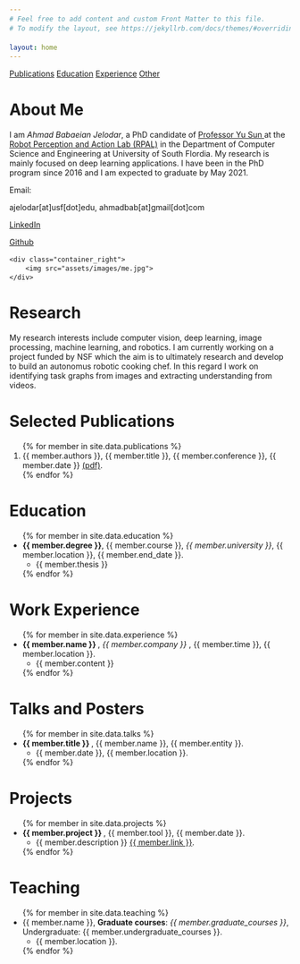 ```yaml
---
# Feel free to add content and custom Front Matter to this file.
# To modify the layout, see https://jekyllrb.com/docs/themes/#overriding-theme-defaults

layout: home
---
```


<div class="topnav">
  <a class="active" href="#id_publications">Publications</a>
  <a href="#id_education">Education</a>
  <a href="#id_experience">Experience</a>
  <a href="#id_posters">Other</a>
</div>


<h1 class="headline_text"> About Me </h1>
<div class="container">
	<div class="container_left">
	I am <i>Ahmad Babaeian Jelodar</i>, a PhD candidate of <a class="light_red" href="https://www.cse.usf.edu/~yusun/"> Professor Yu Sun </a> at the <a class="light_red" href="https://rpal.cse.usf.edu/"> Robot Perception and Action Lab (RPAL)</a> in the Department of Computer Science and Engineering at University of South Flordia. My research is mainly focused on deep learning applications. I have been in the PhD program since 2016 and I am expected to graduate by May 2021.
	</div> 
	<div class="container_middle">
	<p class="small_bottom_margin"> Email:</p>
	<p> ajelodar<r class="places">[at]</r>usf<r class="places">[dot]</r>edu, ahmadbab<r class="places">[at]</r>gmail<r class="places">[dot]</r>com </p>
	<p> <a href="https://www.linkedin.com/in/ahmad-babaeian-jelodar-0899aa71/"> LinkedIn </a> </p>	
	<p> <a href="https://github.com/abjelodar"> Github </a> </p>
	</div> 

	<div class="container_right">
	    <img src="assets/images/me.jpg">
	</div>
</div>


<h1 class="headline_text"> <a id="id_research"></a> Research </h1>
<p class="li_style"> My research interests include computer vision, deep learning, image processing, machine learning, and robotics. I am currently working on a project funded by NSF which the aim is to ultimately research and develop to build an autonomus robotic cooking chef. In this regard I work on identifying task graphs from images and extracting understanding from videos. </p>



<h1 class="headline_text"> <a id="id_publications"></a> Selected Publications </h1>
<ol>
{% for member in site.data.publications %}
  <li class="li_style">
      {{ member.authors }}, {{ member.title }}, {{ member.conference }}, {{ member.date }} <a href="{{ member.link }}"> (pdf)</a>.
  </li>
{% endfor %}
</ol>


<h1 id="id_education" class="headline_text"> <a id="id_education"></a> Education </h1>

<ul>
{% for member in site.data.education %}
  <li class="li_style">
	<b> {{ member.degree }}</b>, {{ member.course }}, <i class="places"> {{ member.university }}</i>, {{ member.location }}, {{ member.end_date }}.
	<ul>
		<li class="small_text"> {{ member.thesis }} </li>
	</ul>

  </li>
{% endfor %}
</ul>


<h1 id="id_experience" class="headline_text"> <a id="id_experience"></a> Work Experience </h1>
<ul>
{% for member in site.data.experience %}
  <li class="li_style">
	<b> {{ member.name }} </b>, <i class="places"> {{ member.company }}</i> , {{ member.time }}, {{ member.location }}.
	<ul>
		<li class="small_text"> {{ member.content }} </li>
	</ul>
  </li>
{% endfor %}
</ul>


<h1 id="id_posters" class="headline_text"> <a id="id_posters"></a> Talks and Posters </h1>
<ul>
{% for member in site.data.talks %}
  <li class="li_style">
	<b> {{ member.title }} </b>, {{ member.name }}, {{ member.entity }}.
	<ul>
		<li class="small_text"> {{ member.date }}, {{ member.location }}. </li>
	</ul>
  </li>
{% endfor %}
</ul>


<h1 id="id_project" class="headline_text"> <a id="id_project"></a> Projects </h1>
<ul>
{% for member in site.data.projects %}
  <li class="li_style">
	<b> {{ member.project }} </b>, {{ member.tool }}, {{ member.date }}.
	<ul>
		<li class="small_text"> {{ member.description }} <a href="{{ member.link }}">{{ member.link }}</a>. </li>
	</ul>
  </li>
{% endfor %}
</ul>


<h1 id="id_teaching" class="headline_text"> <a id="id_teaching"></a> Teaching </h1>
<ul>
{% for member in site.data.teaching %}
  <li class="li_style">
	{{ member.name }}, <b>Graduate courses</b>: <i class="places">{{ member.graduate_courses }}</i>, Undergraduate: {{ member.undergraduate_courses }}.
	<ul>
		<li class="small_text"> {{ member.location }}. </li>
	</ul>
  </li>
{% endfor %}
</ul>




